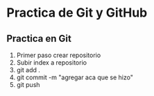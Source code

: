 # Practica de Git y GitHub

## Practica en Git

1. Primer paso crear repositorio
2. Subir index a repositorio 
3. git add .
4. git commit -m "agregar aca que se hizo"
5. git push
 


